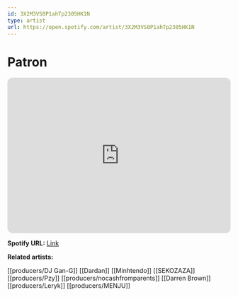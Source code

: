 ```yaml
---
id: 3X2M3VS0P1ahTp2305HK1N
type: artist
url: https://open.spotify.com/artist/3X2M3VS0P1ahTp2305HK1N
---
```

# Patron

<iframe style="border-radius:12px" src="https://open.spotify.com/embed/artist/3X2M3VS0P1ahTp2305HK1N" width="100%" height="352" frameBorder="0" allowfullscreen="" allow="autoplay; clipboard-write; encrypted-media; fullscreen; picture-in-picture" loading="lazy"></iframe>

**Spotify URL:** [Link](https://open.spotify.com/artist/3X2M3VS0P1ahTp2305HK1N)

**Related artists:**

[[producers/DJ Gan-G]]
[[Dardan]]
[[Minhtendo]]
[[SEKOZAZA]]
[[producers/Pzy]]
[[producers/nocashfromparents]]
[[Darren Brown]]
[[producers/Leryk]]
[[producers/MENJU]]
